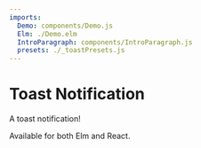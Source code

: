 ```yaml
---
imports:
  Demo: components/Demo.js
  Elm: ./Demo.elm
  IntroParagraph: components/IntroParagraph.js
  presets: ./_toastPresets.js
---
```


# Toast Notification

<IntroParagraph>

A toast notification!

Available for both Elm and React.

</IntroParagraph>

<Demo presets={presets} elm={Elm.Notification.Demo} />
